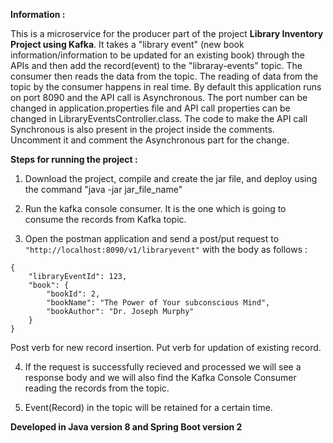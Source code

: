 **Information :**

This is a microservice for the producer part of the project **Library Inventory Project using Kafka**. It takes a "library event" (new book information/information to be updated for an existing book) through the APIs and then add the record(event) to the "libraray-events" topic. The consumer then reads the data from the topic. The reading of data from the topic by the consumer happens in real time. By default this application runs on port 8090 and the API call is Asynchronous. The port number can be changed in application.properties file and API call properties can be changed in LibraryEventsController.class. The code to make the API call Synchronous is also present in the project inside the comments. Uncomment it and comment the Asynchronous part for the change.


**Steps for running the project :**

1. Download the project, compile and create the jar file, and deploy using the command "java -jar jar_file_name"

2. Run the kafka console consumer. It is the one which is going to consume the records from Kafka topic.

3. Open the postman application and send a post/put request to ``` "http://localhost:8090/v1/libraryevent" ``` with the body as follows : 

```
{
    "libraryEventId": 123,
    "book": {
        "bookId": 2,
        "bookName": "The Power of Your subconscious Mind",
        "bookAuthor": "Dr. Joseph Murphy"
    }
}
```
Post verb for new record insertion.
Put verb for updation of existing record.

4. If the request is successfully recieved and processed we will see a response body and we will also find the 
Kafka Console Consumer reading the records from the topic.

5. Event(Record) in the topic will be retained for a certain time.

**Developed in Java version 8 and Spring Boot version 2**



 






